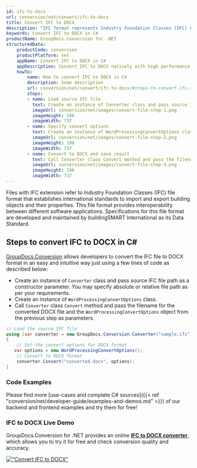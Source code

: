 ```yaml
---
id: ifc-to-docx
url: conversion/net/convert/ifc-to-docx
title: Convert IFC to DOCX
description: "IFC format represents Industry Foundation Classes (IFC) File Format with .ifc extension. Learn how to convert IFC to DOCX file programmatically in C# language using GroupDocs.Conversion for .NET library."
keywords: Convert IFC to DOCX in C#
productName: GroupDocs.Conversion for .NET
structuredData:
    productCode: conversion
    productPlatform: net
    appName: Convert IFC to DOCX in C#
    appDescription: Convert IFC to DOCX natively with high performance using C# language and server side GroupDocs.Conversion for .NET APIs, without the use of any software like Microsoft or Open Office.
    howTo:
        name: How to convert IFC to DOCX in C# 
        description: Some description
        url: conversion/net/convert/ifc-to-docx/#steps-to-convert-ifc-to-docx-in-c
        steps:
        - name: Load source IFC file 
          text: Create an instance of Converter class and pass source IFC file path as a constructor parameter. You may specify absolute or relative file path as per your requirements. 
          imageUrl: conversion/net/images/convert-file-step-1.png
          imageHeight: 196
          imageWidth: 737
        - name: Specify convert options 
          text: Create an instance of WordProcessingConvertOptions class.
          imageUrl: conversion/net/images/convert-file-step-2.png
          imageHeight: 196
          imageWidth: 737
        - name: Convert to DOCX and save result 
          text: Call Converter class Convert method and pass the filename for the converted HTML file and the WordProcessingConvertOptions object from the previous step as parameters.
          imageUrl: conversion/net/images/convert-file-step-3.png
          imageHeight: 196
          imageWidth: 737
---
```


Files with IFC extension refer to  Industry Foundation Classes (IFC) file format that establishes international standards to import and export building objects and their properties. This file format provides interoperability between different software applications. Specifications for this file format are developed and maintained by buildingSMART International as its Data Standard.

## Steps to convert IFC to DOCX in C#

[GroupDocs.Conversion](https://products.groupdocs.com/conversion/net) allows developers to convert the IFC file to DOCX format in an easy and intuitive way just using a few lines of code as described below:

* Create an instance of `Converter` class and pass source IFC file path as a constructor parameter. You may specify absolute or relative file path as per your requirements. 
* Create an instance of `WordProcessingConvertOptions` class.
* Call `Converter` class `Convert` method and pass the filename for the converted DOCX file and the `WordProcessingConvertOptions` object from the previous step as parameters.

```csharp
// Load the source IFC file
using (var converter = new GroupDocs.Conversion.Converter("sample.ifc"))
{
    // Set the convert options for DOCX format
   var options = new WordProcessingConvertOptions();
    // Convert to DOCX format
    converter.Convert("converted.docx", options);
}
```

### Code Examples

Please find more [use-cases and complete C# sources]({{< ref "conversion/net/developer-guide/examples-and-demos.md" >}}) of our backend and frontend examples and try them for free!

### IFC to DOCX Live Demo

GroupDocs.Conversion for .NET provides an online [**IFC to DOCX converter**](https://products.groupdocs.app/conversion/ifc-to-docx), which allows you to try it for free and check conversion quality and accuracy.

[!["Convert IFC to DOCX"](conversion/net/images/convert-to-docx/convert-ifc-to-docx.png)](https://products.groupdocs.app/conversion/ifc-to-docx)
